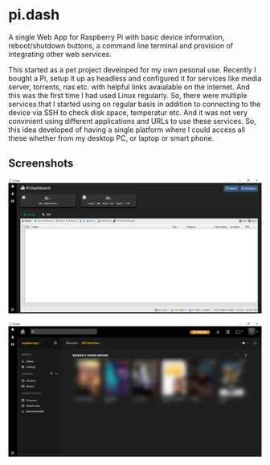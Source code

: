 # pi.dash
A single Web App for Raspberry Pi with basic device information, reboot/shutdown buttons, a command line terminal and provision of integrating other web services.

This started as a pet project developed for my own pesonal use.
Recently I bought a Pi, setup it up as headless and configured it for services like media server, torrents, nas etc. with helpful links avaialable on the internet. 
And this was the first time I had used Linux regularly.
So, there were multiple services that I started using on regular basis in addition to connecting to the device via SSH to check disk space, temperatur etc. 
And it was not very convinient using different applications and URLs to use these services. 
So, this idea developed of having a single platform where I could access all these whether from my desktop PC, or laptop or smart phone. 

## Screenshots
![alt text](https://github.com/nirmal-das/pi.dash/blob/master/doc/img/ss-home.png "Home")

![alt text](https://github.com/nirmal-das/pi.dash/blob/master/doc/img/ss-plex.png "Plex")